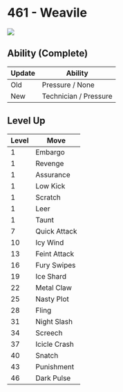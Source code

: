 # 461 - Weavile
![][461]

## Ability (Complete)

Update | Ability
---    | ---
Old    | Pressure / None
New    | Technician / Pressure

## Level Up

Level | Move
---   | ---
  1   | Embargo
  1   | Revenge
  1   | Assurance
  1   | Low Kick
  1   | Scratch
  1   | Leer
  1   | Taunt
  7   | Quick Attack
 10   | Icy Wind
 13   | Feint Attack
 16   | Fury Swipes
 19   | Ice Shard
 22   | Metal Claw
 25   | Nasty Plot
 28   | Fling
 31   | Night Slash
 34   | Screech
 37   | Icicle Crash
 40   | Snatch
 43   | Punishment
 46   | Dark Pulse



[461]: ../img/pokemon/461.png
